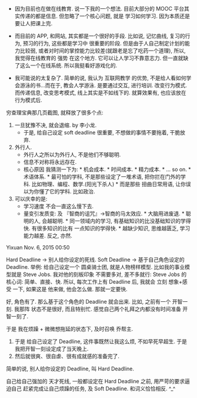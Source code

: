 * 因为目前也在做在线教育. 说一下我的一个想法. 目前大部分的 MOOC 平台其实传递的都是信息. 但忽略了一个核心问题, 就是 学习如何学习. 因为本质还是要让人把课上完.
* 而目前的 APP, 和网站, 其实都是一个很好的手段. 比如说, 记忆曲线, 复习的行为, 预习的行为, 这些都是学习中 很重要的阶段. 但是由于人自己制定计划的能力比较弱, 或者对时间的掌控能力比较差(就跟老是忘了吃药一个道理), 所以, 我觉得在线教育的 强势 在这个地方.
它可以让人学习不靠意志力. 但一直就缺了这么一个在线系统. 所以我挺看好游戏化的.

* 我可能说的太复杂了. 简单的说, 我认为 互联网教学 的优势, 不是给人看如何学会游泳的书...而在于, 教会人学游泳. 是要通过交互, 进行培训. 改变行为模式. 而传递信息, 改变思考模式, 线上其实是不如线下的. 就算效果有, 也应该放在 行为模式后.


穷查理宝典那几页截图, 就释放了很多个点:
1. 一旦犹豫不决, 就会退缩. by 李小龙.
    * 于是, 给自己设定 soft deadline 很重要, 不想做的事情不要拖着, 干脆放弃.
2. 外行人.
    * 外行人之所以为外行人, 不是他们不够聪明.
    * 信息不对称将永远存在.
    * 核心原因 我猜测一下为:
          * 机会成本.
               * 时间成本.
               * 精力成本.
               * ... so on.
          * 术语体系.
                * 最可怕的学科, 不是那些设定了一堆术语, 把你拦在门外的学科. 比如物理、编程、数学.(阳光下杀人)
                * 而是那些 扭曲日常用语, 让你误以为你懂了它的学科. 比如政治.
3. 可以庆幸的是:
      * 学习速度 不会一直这么慢下去.
      * 量变引发质变: 及 『智商的诅咒』→智商的马太效应.
              * 大脑用进废退.
              * 聪明的人, 会越聪明.
              * 同一领域内的学习, 有基础知识的比没基础知识的学得快. 有很多知识的比有 一点知识的学得快.
              * 越缺少知识, 思维越匮乏, 学习能力越差. 反之, 亦然.

Yixuan Nov. 6, 2015 00:50


Hard Deadline → 别人给你设定的死线.
Soft Deadline → 基于自己角色设定的 Deadline.
举例:
给自己设定一个 圆桌骑士团, 就是人物榜样模型. 比如我的事业模型就是 Steve Jobs. 我对他的刻板印象 不需要多对, 差不多就行:
Steve Jobs 的核心词: 简单、直接、快.
所以, 每次工作上有 Deadline 后, 我就会 立刻 想象+感受 一下, 如果这是 他来做, 他会怎么做.
那就一定要快.

好, 角色有了. 那么基于这个角色的 Deadline 就会出来.
比如, 之前有一个 开智一刻. 我那阵 状态不是很好, 而且特别忙.
感觉自己两个礼拜之内都没有时间准备 开智一刻了.


于是 我在烦躁 + 微微想拖延的状态下, 及时召唤 乔帮主.
1. 于是 给自己设定了 Deadline, 这件事既然让我这么烦, 不如早死早超生. 于是我把开智一刻设定成了当天晚上.
2. 然后就很爽、很自虐、很有成就感的准备完了.

简单的说, 别人给你设定的 Deadline, 叫 Hard Deadline.

自己给自己强加的 天才死线, 一般都设定在 Hard Deadline 之前, 用严苛的要求逼迫自己 赶紧完成让自己烦躁的任务, 及 Soft Deadline. 和词义恰恰相反. ^_^
